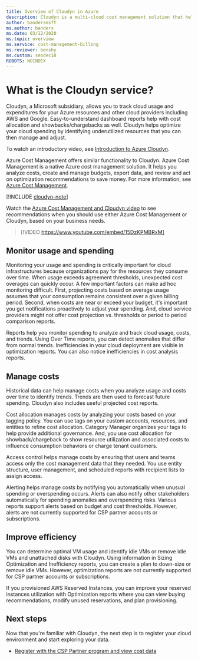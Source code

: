 ```yaml
---
title: Overview of Cloudyn in Azure
description: Cloudyn is a multi-cloud cost management solution that helps you use Azure and other cloud resources.
author: bandersmsft
ms.author: banders
ms.date: 03/12/2020
ms.topic: overview
ms.service: cost-management-billing
ms.reviewer: benshy
ms.custom: seodec18
ROBOTS: NOINDEX
---
```


# What is the Cloudyn service?

Cloudyn, a Microsoft subsidiary, allows you to track cloud usage and expenditures for your Azure resources and other cloud providers including AWS and Google. Easy-to-understand dashboard reports help with cost allocation and showbacks/chargebacks as well. Cloudyn helps optimize your cloud spending by identifying underutilized resources that you can then manage and adjust.

To watch an introductory video, see [Introduction to Azure Cloudyn](https://azure.microsoft.com/resources/videos/azure-cost-management-overview-and-demo/).
 
Azure Cost Management offers similar functionality to Cloudyn. Azure Cost Management is a native Azure cost management solution. It helps you analyze costs, create and manage budgets, export data, and review and act on optimization recommendations to save money. For more information, see [Azure Cost Management](../cost-management-billing-overview.md).
 
[!INCLUDE [cloudyn-note](../../../includes/cloudyn-note.md)]

Watch the [Azure Cost Management and Cloudyn video](https://www.youtube.com/watch?v=15DzKPMBRxM) to see recommendations when you should use either Azure Cost Management or Cloudyn, based on your business needs.
 
>[!VIDEO https://www.youtube.com/embed/15DzKPMBRxM]

## Monitor usage and spending

Monitoring your usage and spending is critically important for cloud infrastructures because organizations pay for the resources they consume over time. When usage exceeds agreement thresholds, unexpected cost overages can quickly occur. A few important factors can make ad hoc monitoring difficult. First, projecting costs based on average usage assumes that your consumption remains consistent over a given billing period. Second, when costs are near or exceed your budget, it's important you get notifications proactively to adjust your spending. And, cloud service providers might not offer cost projection vs. thresholds or period to period comparison reports.

Reports help you monitor spending to analyze and track cloud usage, costs, and trends. Using Over Time reports, you can detect anomalies that differ from normal trends. Inefficiencies in your cloud deployment are visible in optimization reports. You can also notice inefficiencies in cost analysis reports.

## Manage costs

Historical data can help manage costs when you analyze usage and costs over time to identify trends. Trends are then used to forecast future spending. Cloudyn also includes useful projected cost reports.

Cost allocation manages costs by analyzing your costs based on your tagging policy. You can use tags on your custom accounts, resources, and entities to refine cost allocation. Category Manager organizes your tags to help provide additional governance. And, you use cost allocation for showback/chargeback to show resource utilization and associated costs to influence consumption behaviors or charge tenant customers.

Access control helps manage costs by ensuring that users and teams access only the cost management data that they needed. You use entity structure, user management, and scheduled reports with recipient lists to assign access.

Alerting helps manage costs by notifying you automatically when unusual spending or overspending occurs. Alerts can also notify other stakeholders automatically for spending anomalies and overspending risks. Various reports support alerts based on budget and cost thresholds. However, alerts are not currently supported for CSP partner accounts or subscriptions.

## Improve efficiency

You can determine optimal VM usage and identify idle VMs or remove idle VMs and unattached disks with Cloudyn. Using information in Sizing Optimization and Inefficiency reports, you can create a plan to down-size or remove idle VMs. However, optimization reports are not currently supported for CSP partner accounts or subscriptions.

If you provisioned AWS Reserved Instances, you can improve your reserved instances utilization with Optimization reports where you can view buying recommendations, modify unused reservations, and plan provisioning.


## Next steps

Now that you're familiar with Cloudyn, the next step is to register your cloud environment and start exploring your data.

- [Register with the CSP Partner program and view cost data](quick-register-csp.md)
